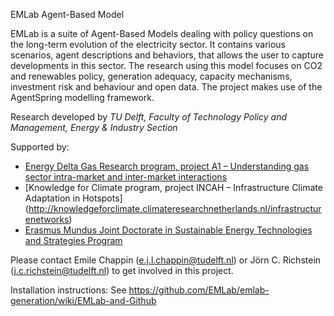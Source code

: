 EMLab Agent-Based Model

EMLab is a suite of Agent-Based Models dealing with policy questions on the long-term evolution of the electricity sector. It contains various scenarios, agent descriptions and behaviors, that allows the user to capture developments in this sector. The research using this model focuses on CO2 and renewables policy, generation adequacy, capacity mechanisms, investment risk and behaviour and open data. The project makes use of the AgentSpring modelling framework.

Research developed by *TU Delft, Faculty of Technology Policy and Management, Energy & Industry Section*


Supported by:
* [Energy Delta Gas Research program, project A1 – Understanding gas sector intra-market and inter-market interactions](http://www.edgar-program.com/nl/projects/A1)
* [Knowledge for Climate program, project INCAH – Infrastructure Climate Adaptation in Hotspots] (http://knowledgeforclimate.climateresearchnetherlands.nl/infrastructurenetworks)
* [Erasmus Mundus Joint Doctorate in Sustainable Energy Technologies and Strategies Program](http://www.upcomillas.es/estudios/estu_doct_SETS.aspx)


Please contact Emile Chappin (e.j.l.chappin@tudelft.nl) or Jörn C. Richstein (j.c.richstein@tudelft.nl) to get involved in this project.

Installation instructions: See https://github.com/EMLab/emlab-generation/wiki/EMLab-and-Github
